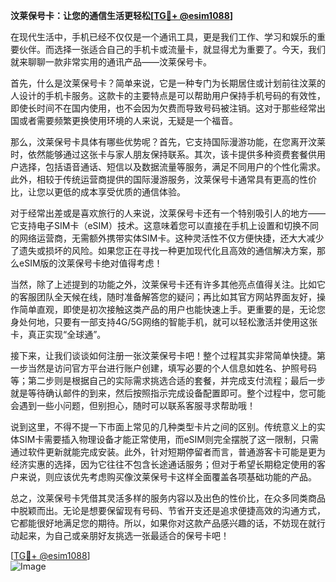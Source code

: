 **汶莱保号卡：让您的通信生活更轻松[[TG💪+ @esim1088](https://t.me/s/esim1088)]**

在现代生活中，手机已经不仅仅是一个通讯工具，更是我们工作、学习和娱乐的重要伙伴。而选择一张适合自己的手机卡或流量卡，就显得尤为重要了。今天，我们就来聊聊一款非常实用的通讯产品——汶莱保号卡。

首先，什么是汶莱保号卡？简单来说，它是一种专门为长期居住或计划前往汶莱的人设计的手机卡服务。这款卡的主要特点是可以帮助用户保持手机号码的有效性，即使长时间不在国内使用，也不会因为欠费而导致号码被注销。这对于那些经常出国或者需要频繁更换使用环境的人来说，无疑是一个福音。

那么，汶莱保号卡具体有哪些优势呢？首先，它支持国际漫游功能，在您离开汶莱时，依然能够通过这张卡与家人朋友保持联系。其次，该卡提供多种资费套餐供用户选择，包括语音通话、短信以及数据流量等服务，满足不同用户的个性化需求。此外，相较于传统运营商提供的国际漫游服务，汶莱保号卡通常具有更高的性价比，让您以更低的成本享受优质的通信体验。

对于经常出差或是喜欢旅行的人来说，汶莱保号卡还有一个特别吸引人的地方——它支持电子SIM卡（eSIM）技术。这意味着您可以直接在手机上设置和切换不同的网络运营商，无需额外携带实体SIM卡。这种灵活性不仅方便快捷，还大大减少了遗失或损坏的风险。如果您正在寻找一种更加现代化且高效的通信解决方案，那么eSIM版的汶莱保号卡绝对值得考虑！

当然，除了上述提到的功能之外，汶莱保号卡还有许多其他亮点值得关注。比如它的客服团队全天候在线，随时准备解答您的疑问；再比如其官方网站界面友好，操作简单直观，即使是初次接触这类产品的用户也能快速上手。更重要的是，无论您身处何地，只要有一部支持4G/5G网络的智能手机，就可以轻松激活并使用这张卡，真正实现“全球通”。

接下来，让我们谈谈如何注册一张汶莱保号卡吧！整个过程其实非常简单快捷。第一步当然是访问官方平台进行账户创建，填写必要的个人信息如姓名、护照号码等；第二步则是根据自己的实际需求挑选合适的套餐，并完成支付流程；最后一步就是等待确认邮件的到来，然后按照指示完成设备配置即可。整个过程中，您可能会遇到一些小问题，但别担心，随时可以联系客服寻求帮助哦！

说到这里，不得不提一下市面上常见的几种类型卡片之间的区别。传统意义上的实体SIM卡需要插入物理设备才能正常使用，而eSIM则完全摆脱了这一限制，只需通过软件更新就能完成安装。此外，针对短期停留者而言，普通游客卡可能是更为经济实惠的选择，因为它往往不包含长途通话服务；但对于希望长期稳定使用的客户来说，则应该优先考虑购买像汶莱保号卡这样全面覆盖各项基础功能的产品。

总之，汶莱保号卡凭借其灵活多样的服务内容以及出色的性价比，在众多同类商品中脱颖而出。无论是想要保留现有号码、节省开支还是追求便捷高效的沟通方式，它都能很好地满足您的期待。所以，如果你对这款产品感兴趣的话，不妨现在就行动起来，为自己或亲朋好友挑选一张最适合的保号卡吧！

[[TG💪+ @esim1088](https://t.me/s/esim1088)]  
![Image](https://i.postimg.cc/4NQfJmqS/Snipaste-2025-05-13-00-14-12.png)